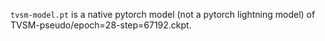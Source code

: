 `tvsm-model.pt` is a native pytorch model (not a pytorch lightning model) of TVSM-pseudo/epoch=28-step=67192.ckpt.
